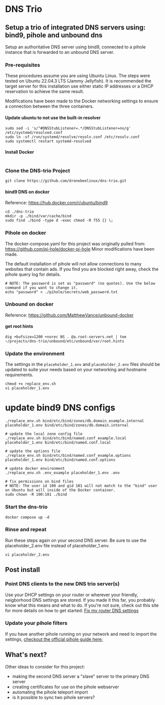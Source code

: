 # DNS Trio
## Setup a trio of integrated DNS servers using: bind9, pihole and unbound dns
Setup an authoritative DNS server using bind9, connected to a pihole instance that is forwarded to an unbound DNS server.
### Pre-requisites
These procedures assume you are using Ubuntu Linux. The steps were tested on Ubuntu 22.04.3 LTS (Jammy Jellyfish). It is recommended the target server for this installation use either static IP addresses or a DHCP reservation to achieve the same result.

Modifications have been made to the Docker networking settings to ensure a connection between the three containers.
#### Update ubuntu to not use the built-in resolver
```
sudo sed -i 's/^#DNSStubListener=.*/DNSStubListener=no/g' /etc/systemd/resolved.conf
sudo ln -sf /run/systemd/resolve/resolv.conf /etc/resolv.conf
sudo systemctl restart systemd-resolved
```
#### Install Docker
```

```
### Clone the DNS-trio Project
```
git clone https://github.com/dronebeelinux/dns-trio.git
```
#### bind9 DNS on docker
Reference:
https://hub.docker.com/r/ubuntu/bind9
```
cd ./dns-trio
mkdir -p ./bind/var/cache/bind
sudo find ./bind -type d -exec chmod -R 755 {} \;
```
### Pihole on docker
The docker-compose.yaml for this project was originally pulled from:
https://github.com/pi-hole/docker-pi-hole
Minor modifications have been made.

The default installation of pihole will not allow connections to many websites that contain ads. If you find you are blocked right away, check the pihole query log for details.
```
# NOTE: The password is set as "password" (no quotes). Use the below command if you want to change it.
echo "password" > ./pihole/secrets/web_password.txt
```
### Unbound on docker
Reference:
https://github.com/MatthewVance/unbound-docker

#### get root hints
```
dig +bufsize=1200 +norec NS . @a.root-servers.net | tee ~/projects/dns-trio/unbound/etc/unbound/var/root.hints
```
### Update the environment
The settings in the ```placeholder_1.env``` and ```placeholder_2.env``` files should be updated to suite your needs based on your networking and hostname requirements.
```
chmod +x replace_env.sh
vi placeholder_1.env
```
# update bind9 DNS configs
```
./replace_env.sh bind/etc/bind/zones/db.domain_example.internal placeholder_1.env bind/etc/bind/zones/db.domain.internal

# update the local zone config file
./replace_env.sh bind/etc/bind/named.conf_example.local placeholder_1.env bind/etc/bind/named.conf.local

# update the options file
./replace_env.sh bind/etc/bind/named.conf_example.options placeholder_1.env bind/etc/bind/named.conf.options

# update docker environment
./replace_env.sh .env_example placeholder_1.env .env

# fix permissions on bind files
# NOTE: The user id 100 and gid 101 will not match to the "bind" user on Ubuntu but will inside of the Docker container.
sudo chown -R 100:101 ./bind
```
### Start the dns-trio
```
docker compose up -d
```
### Rinse and repeat
Run these steps again on your second DNS server. Be sure to use the placeholder_2.env file instead of placeholder_1.env.
```
vi placeholder_2.env
```
## Post install
### Point DNS clients to the new DNS trio server(s)
Use your DHCP settings on your router or wherever your friendly, neigborhood DNS settings are stored. If you made it this far, you probably know what this means and what to do. If you're not sure, check out this site for more details on how to get started: [Fix my router DNS settings](https://letmegooglethat.com/?q=how+do+i+update+the+dns+server+setting+on+my+router%3F)
### Update your pihole filters
If you have another pihole running on your network and need to import the settings, [checkout the official pihole guide here:](https://docs.pi-hole.net/core/pihole-command/?h=telepor#teleport)
## What's next?
Other ideas to consider for this project:
* making the second DNS server a "slave" server to the primary DNS server
* creating certificates for use on the pihole webserver
* automating the pihole teleport import
* is it possible to sync two pihole servers?